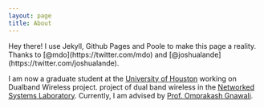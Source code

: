 ```yaml
---
layout: page
title: About
---
```


<p class="message">
  Hey there! I use Jekyll, Github Pages and Poole to make this page a reality. Thanks to [@mdo](https://twitter.com/mdo) and [@joshualande](https://twitter.com/joshualande).
</p>

I am now a graduate student at the [University of Houston](http://www.uh.edu) working on Dualband Wireless project. project of dual band wireless in the [Networked Systems Laboratory](http://nsl.cs.uh.edu). Currently, I am advised by [Prof. Omprakash Gnawali](http://www2.cs.uh.edu/~gnawali). 

